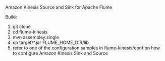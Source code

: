 Amazon Kinesis Source and Sink for Apache Flume

Build:

1) git clone
2) cd flume-kinesis
3) mvn assembley:single
4) cp target/*.jar FLUME_HOME_DIR/lib
5) refer to one of the configuration samples in flume-kinesis/conf on how to configure Amazon Kinesis Sink and Source
